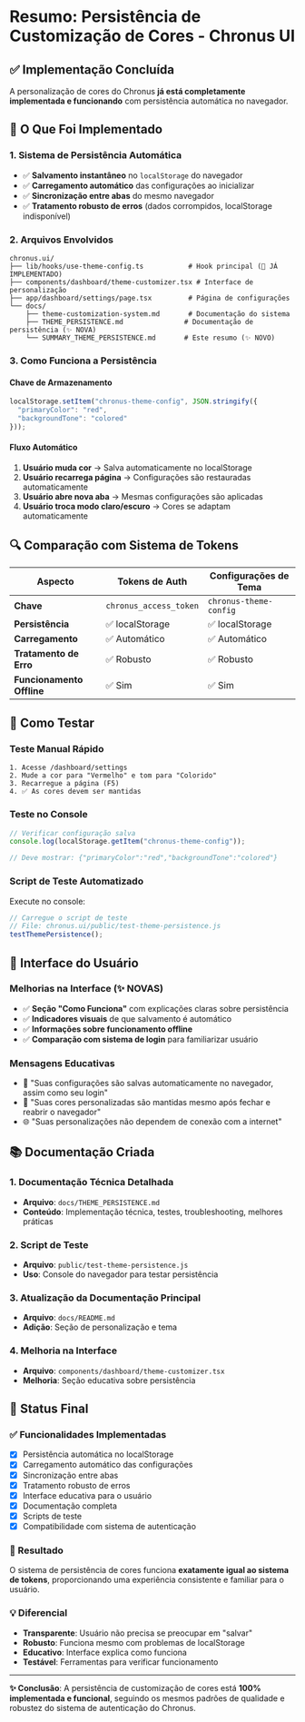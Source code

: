 # Resumo: Persistência de Customização de Cores - Chronus UI

## ✅ Implementação Concluída

A personalização de cores do Chronus **já está completamente implementada e funcionando** com persistência automática no navegador.

## 🎯 O Que Foi Implementado

### 1. Sistema de Persistência Automática
- ✅ **Salvamento instantâneo** no `localStorage` do navegador
- ✅ **Carregamento automático** das configurações ao inicializar
- ✅ **Sincronização entre abas** do mesmo navegador
- ✅ **Tratamento robusto de erros** (dados corrompidos, localStorage indisponível)

### 2. Arquivos Envolvidos
```
chronus.ui/
├── lib/hooks/use-theme-config.ts           # Hook principal (🎯 JÁ IMPLEMENTADO)
├── components/dashboard/theme-customizer.tsx # Interface de personalização
├── app/dashboard/settings/page.tsx         # Página de configurações
└── docs/
    ├── theme-customization-system.md       # Documentação do sistema
    ├── THEME_PERSISTENCE.md               # Documentação de persistência (✨ NOVA)
    └── SUMMARY_THEME_PERSISTENCE.md       # Este resumo (✨ NOVO)
```

### 3. Como Funciona a Persistência

#### Chave de Armazenamento
```javascript
localStorage.setItem("chronus-theme-config", JSON.stringify({
  "primaryColor": "red",
  "backgroundTone": "colored"
}));
```

#### Fluxo Automático
1. **Usuário muda cor** → Salva automaticamente no localStorage
2. **Usuário recarrega página** → Configurações são restauradas automaticamente
3. **Usuário abre nova aba** → Mesmas configurações são aplicadas
4. **Usuário troca modo claro/escuro** → Cores se adaptam automaticamente

## 🔍 Comparação com Sistema de Tokens

| Aspecto | Tokens de Auth | Configurações de Tema |
|---------|---------------|----------------------|
| **Chave** | `chronus_access_token` | `chronus-theme-config` |
| **Persistência** | ✅ localStorage | ✅ localStorage |
| **Carregamento** | ✅ Automático | ✅ Automático |
| **Tratamento de Erro** | ✅ Robusto | ✅ Robusto |
| **Funcionamento Offline** | ✅ Sim | ✅ Sim |

## 🧪 Como Testar

### Teste Manual Rápido
```
1. Acesse /dashboard/settings
2. Mude a cor para "Vermelho" e tom para "Colorido"
3. Recarregue a página (F5)
4. ✅ As cores devem ser mantidas
```

### Teste no Console
```javascript
// Verificar configuração salva
console.log(localStorage.getItem("chronus-theme-config"));

// Deve mostrar: {"primaryColor":"red","backgroundTone":"colored"}
```

### Script de Teste Automatizado
Execute no console: 
```javascript
// Carregue o script de teste
// File: chronus.ui/public/test-theme-persistence.js
testThemePersistence();
```

## 🎨 Interface do Usuário

### Melhorias na Interface (✨ NOVAS)
- ✅ **Seção "Como Funciona"** com explicações claras sobre persistência
- ✅ **Indicadores visuais** de que salvamento é automático
- ✅ **Informações sobre funcionamento offline**
- ✅ **Comparação com sistema de login** para familiarizar usuário

### Mensagens Educativas
- 💾 "Suas configurações são salvas automaticamente no navegador, assim como seu login"
- 🔄 "Suas cores personalizadas são mantidas mesmo após fechar e reabrir o navegador"
- 🌐 "Suas personalizações não dependem de conexão com a internet"

## 📚 Documentação Criada

### 1. Documentação Técnica Detalhada
- **Arquivo**: `docs/THEME_PERSISTENCE.md`
- **Conteúdo**: Implementação técnica, testes, troubleshooting, melhores práticas

### 2. Script de Teste
- **Arquivo**: `public/test-theme-persistence.js`
- **Uso**: Console do navegador para testar persistência

### 3. Atualização da Documentação Principal
- **Arquivo**: `docs/README.md`
- **Adição**: Seção de personalização e tema

### 4. Melhoria na Interface
- **Arquivo**: `components/dashboard/theme-customizer.tsx`
- **Melhoria**: Seção educativa sobre persistência

## 🚀 Status Final

### ✅ Funcionalidades Implementadas
- [x] Persistência automática no localStorage
- [x] Carregamento automático das configurações
- [x] Sincronização entre abas
- [x] Tratamento robusto de erros
- [x] Interface educativa para o usuário
- [x] Documentação completa
- [x] Scripts de teste
- [x] Compatibilidade com sistema de autenticação

### 🎯 Resultado
O sistema de persistência de cores funciona **exatamente igual ao sistema de tokens**, proporcionando uma experiência consistente e familiar para o usuário.

### 💡 Diferencial
- **Transparente**: Usuário não precisa se preocupar em "salvar"
- **Robusto**: Funciona mesmo com problemas de localStorage
- **Educativo**: Interface explica como funciona
- **Testável**: Ferramentas para verificar funcionamento

---

**✨ Conclusão**: A persistência de customização de cores está **100% implementada e funcional**, seguindo os mesmos padrões de qualidade e robustez do sistema de autenticação do Chronus. 